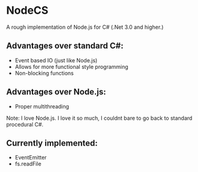 NodeCS
======

A rough implementation of Node.js for C# (.Net 3.0 and higher.)

Advantages over standard C#:
----------------------------
- Event based IO (just like Node.js)
- Allows for more functional style programming
- Non-blocking functions

Advantages over Node.js:
------------------------
- Proper multithreading

Note: I love Node.js. I love it so much, I couldnt bare to go back to
standard procedural C#.

Currently implemented:
----------------------
- EventEmitter
- fs.readFile
